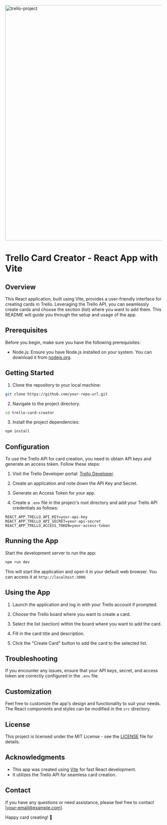<img width="757" alt="trello-project" src="https://github.com/homosapian1999/Cloudify-Trello/assets/52074379/3f6b9bdf-ff2b-4a69-9846-9f7f04c929aa">


# Trello Card Creator - React App with Vite

## Overview

This React application, built using Vite, provides a user-friendly interface for creating cards in Trello. Leveraging the Trello API, you can seamlessly create cards and choose the section (list) where you want to add them. This README will guide you through the setup and usage of the app.

## Prerequisites

Before you begin, make sure you have the following prerequisites:

- Node.js: Ensure you have Node.js installed on your system. You can download it from [nodejs.org](https://nodejs.org/).

## Getting Started

1. Clone the repository to your local machine:

```bash
git clone https://github.com/your-repo-url.git
```

2. Navigate to the project directory:

```bash
cd trello-card-creator
```

3. Install the project dependencies:

```bash
npm install
```

## Configuration

To use the Trello API for card creation, you need to obtain API keys and generate an access token. Follow these steps:

1. Visit the Trello Developer portal: [Trello Developer](https://developer.atlassian.com/cloud/trello/).

2. Create an application and note down the API Key and Secret.

3. Generate an Access Token for your app.

4. Create a `.env` file in the project's root directory and add your Trello API credentials as follows:

```env
REACT_APP_TRELLO_API_KEY=your-api-key
REACT_APP_TRELLO_API_SECRET=your-api-secret
REACT_APP_TRELLO_ACCESS_TOKEN=your-access-token
```

## Running the App

Start the development server to run the app:

```bash
npm run dev
```

This will start the application and open it in your default web browser. You can access it at `http://localhost:3000`.

## Using the App

1. Launch the application and log in with your Trello account if prompted.

2. Choose the Trello board where you want to create a card.

3. Select the list (section) within the board where you want to add the card.

4. Fill in the card title and description.

5. Click the "Create Card" button to add the card to the selected list.

## Troubleshooting

If you encounter any issues, ensure that your API keys, secret, and access token are correctly configured in the `.env` file.

## Customization

Feel free to customize the app's design and functionality to suit your needs. The React components and styles can be modified in the `src` directory.

## License

This project is licensed under the MIT License - see the [LICENSE](LICENSE) file for details.

## Acknowledgments

- This app was created using [Vite](https://vitejs.dev/) for fast React development.
- It utilizes the Trello API for seamless card creation.

## Contact

If you have any questions or need assistance, please feel free to contact [your-email@example.com].

Happy card creating! 🚀
